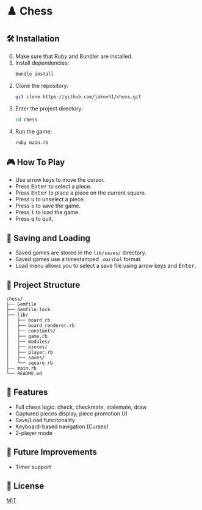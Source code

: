 # ♟️ Chess


## 🛠️ Installation
0. Make sure that Ruby and Bundler are installed.
1. Install dependencies:
   ```bash
   bundle install
   ```
2. Clone the repository:
   ```bash
   git clone https://github.com/jakovh1/chess.git
   ```
3. Enter the project directory:
   ```bash
   cd chess
   ```
4. Run the game:
   ```bash
   ruby main.rb
   ```


## 🎮 How To Play
- Use arrow keys to move the cursor.
- Press <kbd>Enter</kbd> to select a piece.
- Press <kbd>Enter</kbd> to place a piece on the current square.
- Press <kbd>u</kbd> to unselect a piece.
- Press <kbd>s</kbd> to save the game.
- Press <kbd>l</kbd> to load the game.
- Press <kbd>q</kbd> to quit.


## 💾 Saving and Loading
- Saved games are stored in the `lib/saves/` directory.
- Saved games use a timestamped `.marshal` format.
- Load menu allows you to select a save file using arrow keys and <kbd>Enter</kbd>.


## 📁 Project Structure
```text
chess/
├── Gemfile
├── Gemfile.lock
├── lib/
│   ├── board.rb
│   ├── board_renderer.rb
│   ├── constants/
│   ├── game.rb
│   ├── modules/
│   ├── pieces/
│   ├── player.rb
│   ├── saves/
│   └── square.rb
├── main.rb
└── README.md
```


## 🧠 Features
- Full chess logic: check, checkmate, stalemate, draw
- Captured pieces display, piece promotion UI
- Save/Load funcitonality
- Keyboard-based navigation (Curses)
- 2-player mode


## 🚧 Future Improvements
- Timer support


## 📄 License
[MIT](https://www.mit.edu/~amini/LICENSE.md)
